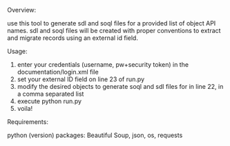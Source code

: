 Overview:

use this tool to generate sdl and soql files for a provided list of object API names. sdl and soql files will be created with proper conventions to extract and migrate records using an external id field.

Usage:

1) enter your credentials (username, pw+security token) in the documentation/login.xml file
2) set your external ID field on line 23 of run.py
3) modify the desired objects to generate soql and sdl files for in line 22, in a comma separated list
4) execute python run.py
5) voila!

Requirements:

python (version)
packages:
  Beautiful Soup, 
  json, 
  os, 
  requests


